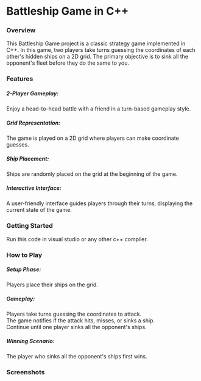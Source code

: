 <h1>Battleship Game in C++</h1>
<h3>Overview</h3>
This Battleship Game project is a classic strategy game implemented in C++. In this game, two players take turns guessing the coordinates of each other's hidden ships on a 2D grid. The primary objective is to sink all the opponent's fleet before they do the same to you.

<h3>Features</h3>
<h5>2-Player Gameplay:</h5> Enjoy a head-to-head battle with a friend in a turn-based gameplay style.

<h5>Grid Representation:</h5> The game is played on a 2D grid where players can make coordinate guesses.

<h5>Ship Placement:</h5> Ships are randomly placed on the grid at the beginning of the game.

<h5>Interactive Interface:</h5> A user-friendly interface guides players through their turns, displaying the current state of the game.

<h3>Getting Started</h3>
Run this code in visual studio or any other c++ compiler.

<h3>How to Play</h3>
<h5>Setup Phase:</h5>
Players place their ships on the grid.

<h5>Gameplay:</h5>
Players take turns guessing the coordinates to attack.<br>
The game notifies if the attack hits, misses, or sinks a ship.<br>
Continue until one player sinks all the opponent's ships.

<h5>Winning Scenario:</h5>
The player who sinks all the opponent's ships first wins.
<h3>Screenshots</h3>
